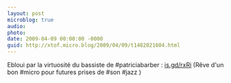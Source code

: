```yaml
---
layout: post
microblog: true
audio: 
photo: 
date: 2009-04-09 00:00:00 -0000
guid: http://xtof.micro.blog/2009/04/09/t1482021604.html
---
```

Ebloui par la virtuosité du bassiste de #patriciabarber : [is.gd/rxRi](http://is.gd/rxRi)   (Rêve d'un bon #micro pour futures prises de #son #jazz )
